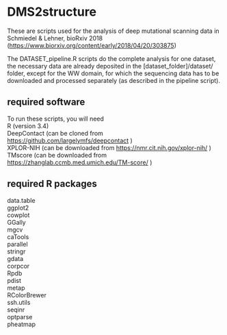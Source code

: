 # DMS2structure

These are scripts used for the analysis of deep mutational scanning data in Schmiedel & Lehner, bioRxiv 2018 (https://www.biorxiv.org/content/early/2018/04/20/303875)  

The DATASET_pipeline.R scripts do the complete analysis for one dataset, the necessary data are already deposited in the [dataset_folder]/dataset/ folder, except for the WW domain, for which the sequencing data has to be downloaded and processed separately (as described in the pipeline script).  


## required software
To run these scripts, you will need   
R (version 3.4)  
DeepContact (can be cloned from https://github.com/largelymfs/deepcontact )  
XPLOR-NIH (can be downloaded from https://nmr.cit.nih.gov/xplor-nih/ )  
TMscore (can be downloaded from https://zhanglab.ccmb.med.umich.edu/TM-score/ )  

## required R packages
data.table  
ggplot2  
cowplot  
GGally  
mgcv  
caTools  
parallel  
stringr  
gdata  
corpcor  
Rpdb  
pdist  
metap  
RColorBrewer  
ssh.utils  
seqinr  
optparse  
pheatmap